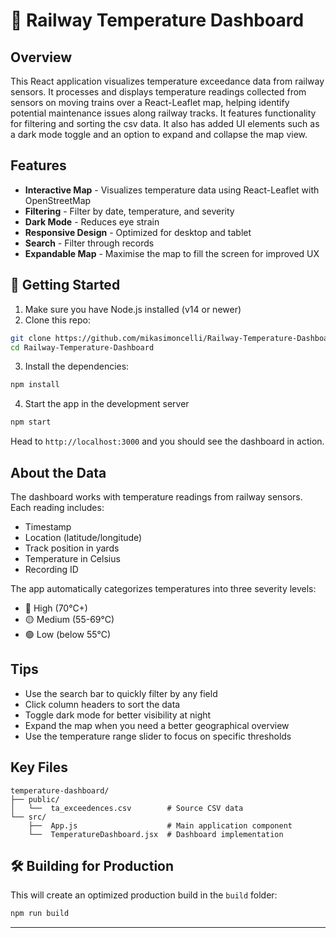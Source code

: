 # 🚂 Railway Temperature Dashboard

## Overview
This React application visualizes temperature exceedance data from railway sensors. It processes and displays temperature readings collected from sensors on moving trains over a React-Leaflet map, helping identify potential maintenance issues along railway tracks. It features functionality for filtering and sorting the csv data. It also has added UI elements such as a dark mode toggle and an option to expand and collapse the map view.

## Features

- **Interactive Map** - Visualizes temperature data using React-Leaflet with OpenStreetMap 
- **Filtering** - Filter by date, temperature, and severity
- **Dark Mode** - Reduces eye strain
- **Responsive Design** - Optimized for desktop and tablet
- **Search** - Filter through records
- **Expandable Map** - Maximise the map to fill the screen for improved UX

## 🚀 Getting Started

1. Make sure you have Node.js installed (v14 or newer)
2. Clone this repo:
```bash
git clone https://github.com/mikasimoncelli/Railway-Temperature-Dashboard
cd Railway-Temperature-Dashboard
```

3. Install the dependencies:
```bash
npm install
```

4. Start the app in the development server
```bash
npm start
```

Head to `http://localhost:3000` and you should see the dashboard in action.

## About the Data

The dashboard works with temperature readings from railway sensors. Each reading includes:
- Timestamp
- Location (latitude/longitude)
- Track position in yards
- Temperature in Celsius
- Recording ID

The app automatically categorizes temperatures into three severity levels:
- 🔴 High (70°C+)
- 🟡 Medium (55-69°C)
- 🟢 Low (below 55°C)

## Tips

- Use the search bar to quickly filter by any field
- Click column headers to sort the data
- Toggle dark mode for better visibility at night
- Expand the map when you need a better geographical overview
- Use the temperature range slider to focus on specific thresholds

## Key Files

```
temperature-dashboard/
├── public/
│   └──  ta_exceedences.csv        # Source CSV data
└── src/
    ├──  App.js                    # Main application component
    └──  TemperatureDashboard.jsx  # Dashboard implementation
```

## 🛠️ Building for Production

This will create an optimized production build in the `build` folder:

```bash
npm run build
```

---

